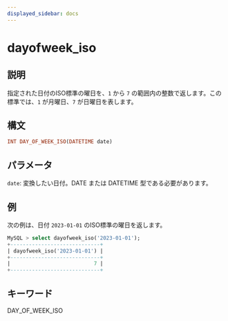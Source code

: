 ```yaml
---
displayed_sidebar: docs
---
```


# dayofweek_iso

## 説明

指定された日付のISO標準の曜日を、`1` から `7` の範囲内の整数で返します。この標準では、`1` が月曜日、`7` が日曜日を表します。

## 構文

```Haskell
INT DAY_OF_WEEK_ISO(DATETIME date)
```

## パラメータ

`date`: 変換したい日付。DATE または DATETIME 型である必要があります。

## 例

次の例は、日付 `2023-01-01` のISO標準の曜日を返します。

```SQL
MySQL > select dayofweek_iso('2023-01-01');
+-----------------------------+
| dayofweek_iso('2023-01-01') |
+-----------------------------+
|                           7 |
+-----------------------------+
```

## キーワード

DAY_OF_WEEK_ISO